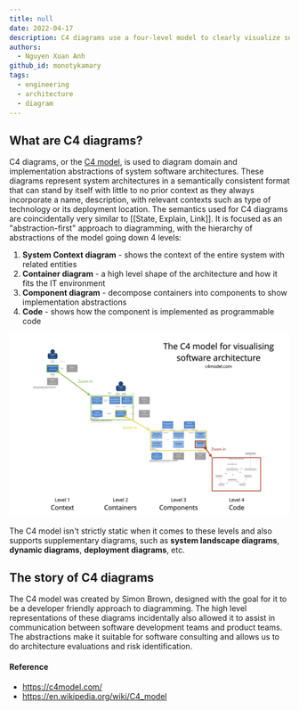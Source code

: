 ```yaml
---
title: null
date: 2022-04-17
description: C4 diagrams use a four-level model to clearly visualize software system architecture, helping teams understand system context, containers, components, and code implementation.
authors:
  - Nguyen Xuan Anh
github_id: monotykamary
tags:
  - engineering
  - architecture
  - diagram
---
```


## What are C4 diagrams?

C4 diagrams, or the [C4 model](https://c4model.com/), is used to diagram domain and implementation abstractions of system software architectures. These diagrams represent system architectures in a semantically consistent format that can stand by itself with little to no prior context as they always incorporate a name, description, with relevant contexts such as type of technology or its deployment location. The semantics used for C4 diagrams are coincidentally very similar to [[State, Explain, Link]]. It is focused as an "abstraction-first" approach to diagramming, with the hierarchy of abstractions of the model going down 4 levels:

1. **System Context diagram** - shows the context of the entire system with related entities
2. **Container diagram** - a high level shape of the architecture and how it fits the IT environment
3. **Component diagram** - decompose containers into components to show implementation abstractions
4. **Code** - shows how the component is implemented as programmable code

![](assets/c4-diagrams_c4-overview.webp)

The C4 model isn't strictly static when it comes to these levels and also supports supplementary diagrams, such as **system landscape diagrams**, **dynamic diagrams**, **deployment diagrams**, etc.

## The story of C4 diagrams

The C4 model was created by Simon Brown, designed with the goal for it to be a developer friendly approach to diagramming. The high level representations of these diagrams incidentally also allowed it to assist in communication between software development teams and product teams. The abstractions make it suitable for software consulting and allows us to do architecture evaluations and risk identification.

#### Reference

- <https://c4model.com/>
- <https://en.wikipedia.org/wiki/C4_model>

